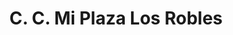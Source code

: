 ---
title: "C. C. Mi Plaza Los Robles"
url: /soledad/c-c-mi-plaza-los-robles/
shop: Einkaufszentrum
---